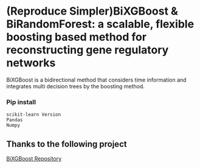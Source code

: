 # (Reproduce Simpler)BiXGBoost & BiRandomForest: a scalable, flexible boosting based method for reconstructing gene regulatory networks
BiXGBoost is a bidirectional method that considers time information and integrates multi decision trees by the boosting method.

### Pip install
    scikit-learn Version
    Pandas
    Numpy


## Thanks to the following project
[BiXGBoost Repository](https://github.com/zrq0123/BiXGBoost/tree/master) 


       
